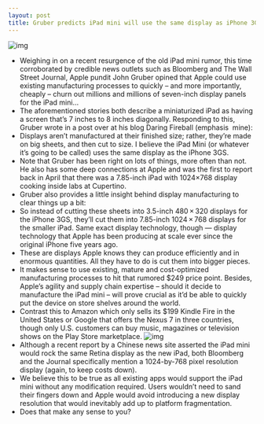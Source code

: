 ```yaml
---
layout: post
title: Gruber predicts iPad mini will use the same display as iPhone 3GS
---
```

![img](http://media.idownloadblog.com/wp-content/uploads/2010/12/iPhone-3GS.jpg)
* Weighing in on a recent resurgence of the old iPad mini rumor, this time corroborated by credible news outlets such as Bloomberg and The Wall Street Journal, Apple pundit John Gruber opined that Apple could use existing manufacturing processes to quickly – and more importantly, cheaply – churn out millions and millions of seven-inch display panels for the iPad mini…
* The aforementioned stories both describe a miniaturized iPad as having a screen that’s 7 inches to 8 inches diagonally. Responding to this, Gruber wrote in a post over at his blog Daring Fireball (emphasis  mine):
* Displays aren’t manufactured at their finished size; rather, they’re made on big sheets, and then cut to size. I believe the iPad Mini (or whatever it’s going to be called) uses the same display as the iPhone 3GS.
* Note that Gruber has been right on lots of things, more often than not. He also has some deep connections at Apple and was the first to report back in April that there was a 7.85-inch iPad with 1024×768 display cooking inside labs at Cupertino.
* Gruber also provides a little insight behind display manufacturing to clear things up a bit:
* So instead of cutting these sheets into 3.5-inch 480 × 320 displays for the iPhone 3GS, they’ll cut them into 7.85-inch 1024 × 768 displays for the smaller iPad. Same exact display technology, though — display technology that Apple has been producing at scale ever since the original iPhone five years ago.
* These are displays Apple knows they can produce efficiently and in enormous quantities. All they have to do is cut them into bigger pieces.
* It makes sense to use existing, mature and cost-optimized manufacturing processes to hit that rumored $249 price point. Besides, Apple’s agility and supply chain expertise – should it decide to manufacture the iPad mini – will prove crucial as it’d be able to quickly put the device on store shelves around the world.
* Contrast this to Amazon which only sells its $199 Kindle Fire in the United States or Google that offers the Nexus 7 in three countries, though only U.S. customers can buy music, magazines or television shows on the Play Store marketplace.
![img](http://media.idownloadblog.com/wp-content/uploads/2012/04/ipad-mini-2.jpg)
* Although a recent report by a Chinese news site asserted the iPad mini would rock the same Retina display as the new iPad, both Bloomberg and the Journal specifically mention a 1024-by-768 pixel resolution display (again, to keep costs down).
* We believe this to be true as all existing apps would support the iPad mini without any modification required. Users wouldn’t need to sand their fingers down and Apple would avoid introducing a new display resolution that would inevitably add up to platform fragmentation.
* Does that make any sense to you?

